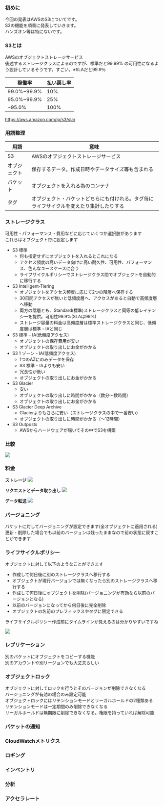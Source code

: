 ### 初めに
今回の発表はAWSのS3についてです。  
S3の機能を順番に発表していきます。  
ハンズオン等は特にないです。  

### S3とは

AWSのオブジェクトストレージサービス  
後述するストレージクラスによるのですが、標準だと99.99% の可用性になるよう設計しているそうです。すごい。※SLAだと99.9％  

|稼働率|払い戻し率|
|---|---|
|99.0%~99.9%|10%|
|95.0%~99.9%|25%|
|~95.0%|100%|

https://aws.amazon.com/jp/s3/sla/

### 用語整理

|用語|意味|
|---|---|
|S3|AWSのオブジェクトストレージサービス|
|オブジェクト|保存するデータ。作成日時やデータサイズ等も含まれる|
|バケット|オブジェクトを入れる為のコンテナ|
|タグ|オブジェクト・バケットどちらにも付けれる。タグ毎にライフサイクルを変えたり集計したりする|

### ストレージクラス

可用性・パフォーマンス・費用などに応じていくつか選択肢があります  
これらはオブジェクト毎に設定します  

* S3 標準
    * 何も指定せずにオブジェクトを入れるとこれになる
    * アクセス頻度の高いデータ向けに高い耐久性、可用性、パフォーマンス、色んなユースケースに合う
    * ライフサイクルポリシーでストレージクラス間でオブジェクトを自動的に移行する
* S3 Intelligent-Tiering
    * オブジェクトをアクセス頻度に応じて2つの階層へ保存する
    * 30日間アクセスが無いと低頻度層へ、アクセスがあると自動で高頻度層へ移動
    * 両方の階層とも、Standard(標準)ストレージクラスと同等の低レイテンシーを提供。可用性99.9%(SLAは99%)
    * ストレージ容量の料金は高頻度層は標準ストレージクラスと同じ、低頻度層は標準 - IAと同じ
* S3 標準 – IA(低頻度アクセス)
    * オブジェクトの保存費用が安い
    * オブジェクトの取り出しにお金がかかる
* S3 1 ゾーン - IA(低頻度アクセス)
    * 1つのAZにのみデータを保存
    * S3 標準 – IAよりも安い
    * 冗長性が低い
    * オブジェクトの取り出しにお金がかかる
* S3 Glacier
    * 安い
    * オブジェクトの取り出しに時間がかかる（数分～数時間）
    * オブジェクトの取り出しにお金がかかる
* S3 Glacier Deep Archive
    * Glacierよりもさらに安い（ストレージクラスの中で一番安い）
    * オブジェクトの取り出しに時間がかかる（～12時間）
* S3 Outposts
    * AWSからハードウェアが届いてその中でS3を構築

### 比較
![](./images/storage-class.PNG)

### 料金
**ストレージ**
![](./images/storage-class-price.PNG)

**リクエストとデータ取り出し**
![](./images/storage-class-price-request.PNG)

**データ転送**
![](./images/storage-class-price-transfer.PNG)


### バージョニング

バケットに対してバージョニングが設定できます(全オブジェクトに適用される)  
更新・削除した場合でも以前のバージョンは残ったままなので前の状態に戻すことができます  


### ライフサイクルポリシー

オブジェクトに対して以下のようなことができます  

* 作成して何日後に別のストレージクラスへ移行する
* オブジェクトが現行バージョンでは無くなったら別のストレージクラスへ移行する
* 作成して何日後にオブジェクトを削除(バージョニングが有効なら以前のバージョンとなる)
* 以前のバージョンになってから何日後に完全削除
* オブジェクトの名前のプレフィックスやタグに限定できる

ライフサイクルポリシー作成前にタイムラインが見えるのは分かりやすいですね  

![](./images/lifecycle-timeline.PNG)

### レプリケーション

別のバケットにオブジェクトをコピーする機能  
別のアカウントや別リージョンでも大丈夫らしい  

### オブジェクトロック

オブジェクトに対してロックを行うとそのバージョンが削除できなくなる  
バージョニングが有効の場合のみ設定可能  
オブジェクトロックにはリテンションモードとリーガルホールドの2種類ある  
リテンションモードは一定期間のみ削除できなくなる  
リーガルホールドは無期限に削除できなくなる。権限を持っていれば解除可能  

### バケットの通知

### CloudWatchメトリクス

### ロギング

### インベントリ

### 分析

### アクセラレート